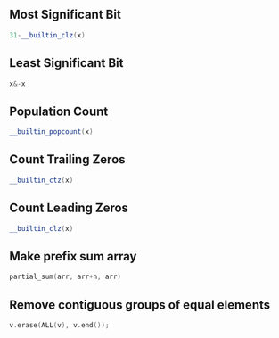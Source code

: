## Most Significant Bit
```cpp
31-__builtin_clz(x)
```
## Least Significant Bit
```cpp
x&-x
```
## Population Count
```cpp
__builtin_popcount(x)
```
## Count Trailing Zeros
```cpp
__builtin_ctz(x)
```
## Count Leading Zeros
```cpp
__builtin_clz(x)
```
## Make prefix sum array
```cpp
partial_sum(arr, arr+n, arr)
```
## Remove contiguous groups of equal elements
```cpp
v.erase(ALL(v), v.end());
```







